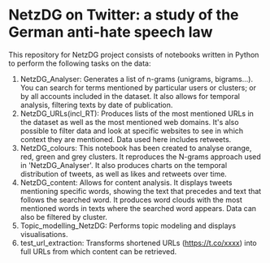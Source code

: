 # NetzDG on Twitter: a study of the German anti-hate speech law

This repository for NetzDG project consists of notebooks written in Python to perform the following tasks on the data:
1. NetzDG_Analyser: Generates a list of n-grams (unigrams, bigrams...). You can search for terms mentioned by particular users or clusters; or by all accounts included in the dataset. It also allows for temporal analysis, filtering texts by date of publication.
2. NetzDG_URLs(incl_RT): Produces lists of the most mentioned URLs in the dataset as well as the most mentioned web domains. It's also possible to filter data and look at specific websites to see in which context they are mentioned. Data used here includes retweets. 
3. NetzDG_colours: This notebook has been created to analyse orange, red, green and grey clusters. It reproduces the N-grams approach used in 'NetzDG_Analyser'. It also produces charts on the temporal distribution of tweets, as well as likes and retweets over time. 
4. NetzDG_content: Allows for content analysis. It displays tweets mentioning specific words, showing the text that precedes and text that follows the searched word. It produces word clouds with the most mentioned words in texts where the searched word appears. Data can also be filtered by cluster.
5. Topic_modelling_NetzDG: Performs topic modeling and displays visualisations. 
6. test_url_extraction: Transforms shortened URLs (https://t.co/xxxx) into full URLs from which content can be retrieved. 
